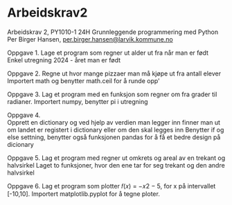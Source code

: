 # Arbeidskrav2
Arbeidskrav 2, PY1010-1 24H Grunnleggende programmering med Python
Per Birger Hansen, per.birger.hansen@larvik.kommune.no

Oppgave 1. 
Lage et program som regner ut alder ut fra når man er født 
Enkel utregning 2024 - året man er født 

Oppgave 2.
Regne ut hvor mange pizzaer man må kjøpe ut fra antall elever
Importert math og benytter math.ceil for å runde opp'

Oppgave 3. 
Lag et program med en funksjon som regner om fra grader til radianer. 
Importert numpy, benytter pi i utregning 

Oppgave 4.   
Opprett en dictionary og ved hjelp av verdien man legger inn finner man ut om landet er registert i dictionary eller om den skal legges inn 
Benytter if og else settning, benytter også funksjonen pandas for å få et bedre design på dicionary  

Oppgave 5.
Lag et program med regner ut omkrets og areal av en trekant og halvsirkel
Laget to funksjoner, hvor den ene tar for seg trekant og den andre halvsirkel 

Oppgave 6.
Lag et program som plotter 𝑓(𝑥) = −𝑥2 − 5, for x på intervallet [-10,10]. 
Importert matplotlib.pyplot for å tegne ploter. 
